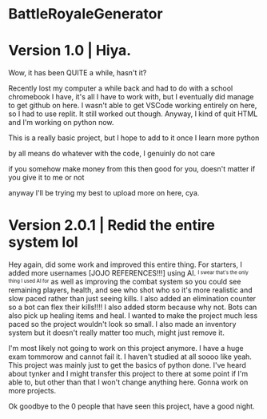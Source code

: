 # BattleRoyaleGenerator

# Version 1.0 | Hiya.
Wow, it has been QUITE a while, hasn't it?

Recently lost my computer a while back and had to do with a school chromebook I have, it's all I have to work with, but I eventually did manage to get github on here. I wasn't able to get VSCode working entirely on here, so I had to use replit. It still worked out though. Anyway, I kind of quit HTML and I'm working on python now. 

This is a really basic project, but I hope to add to it once I learn more python

by all means do whatever with the code, I  genuinly do not care

if you somehow make money from this then good for you, doesn't matter if you give it to me or not

anyway I'll be trying my best to upload more on here, cya.

# Version 2.0.1 | Redid the entire system lol 
Hey again, did some work and improved this entire thing. For starters, I added more usernames [JOJO REFERENCES!!!] using AI. <sup><sub>I swear that's the only thing I used AI for</sub></sup> as well as improving the combat system so you could see remaining players, health, and see who shot who so it's more realistic and slow paced rather than just seeing kills. I also added an elimination counter so a bot can flex their kills!!!! I also added storm because why not. Bots can also pick up healing items and heal. I wanted to make the project much less paced so the project wouldn't look so small. I also made an inventory system but it doesn't really matter too much, might just remove it.

I'm most likely not going to work on this project anymore. I have a huge exam tommorow and cannot fail it. I haven't studied at all soooo like yeah. This project was mainly just to get the basics of python done. I've heard about tynker and I might transfer this project to there at some point if I'm able to, but other than that I won't change anything here. Gonna work on more projects.

Ok goodbye to the 0 people that have seen this project, have a good night.
